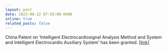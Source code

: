 ```yaml
---
layout: post
date: 2023-08-22 07:59:00-0400
inline: true
related_posts: false
---
```


China Patent on ‘Intelligent Electrocardiosignal Analysis Method and System and Intelligent Electrocardio Auxiliary System’ has been granted.
[[link]](https://patents.google.com/patent/CN115607166A/en)
